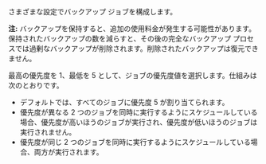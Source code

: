 さまざまな設定でバックアップ ジョブを構成します。

**注:** バックアップを保持すると、追加の使用料金が発生する可能性があります。保持されたバックアップの数を減らすと、その後の完全なバックアップ プロセスでは過剰なバックアップが削除されます。削除されたバックアップは復元できません。

最高の優先度を 1、最低を 5 として、ジョブの優先度値を選択します。仕組みは次のとおりです。

-   デフォルトでは、すべてのジョブに優先度 5 が割り当てられます。
-   優先度が異なる 2 つのジョブを同時に実行するようにスケジュールしている場合、優先度が高いほうのジョブが実行され、優先度が低いほうのジョブは実行されません。
-   優先度が同じ 2 つのジョブを同時に実行するようにスケジュールしている場合、両方が実行されます。
